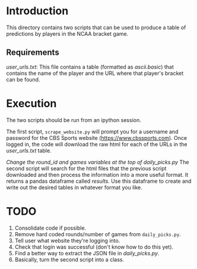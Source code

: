 # Introduction

This directory contains two scripts that can be used to produce a table of
predictions by players in the NCAA bracket game.  

## Requirements

*user_urls.txt*:  This file contains a table (formatted as *ascii.basic*) 
that contains the name of the player and the URL where that player's bracket 
can be found. 

# Execution

The two scripts should be run from an ipython session. 

The first script, `scrape_website.py` will prompt you for a username and
password for the CBS Sports website (https://www.cbssports.com). Once logged in,
the code will download the raw html for each of the URLs in the *user_urls.txt* 
table.

*Change the round_id and games variables at the top of daily_picks.py*
The second script will search for the html files that the previous script 
downloaded and then process the information into a more useful format. It 
returns a pandas dataframe called *results*. Use this dataframe to create and 
write out the desired tables in whatever format you like.

# TODO

1. Consolidate code if possible.
2. Remove hard coded rounds/number of games from `daily_picks.py`.
3. Tell user what website they're logging into.
4. Check that login was successful (don't know how to do this yet).
5. Find a better way to extract the JSON file in *daily_picks.py*. 
6. Basically, turn the second script into a class.
